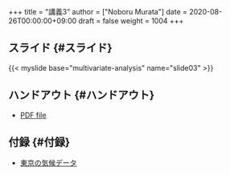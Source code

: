 +++
title = "講義3"
author = ["Noboru Murata"]
date = 2020-08-26T00:00:00+09:00
draft = false
weight = 1004
+++

## スライド {#スライド}

{{< myslide base="multivariate-analysis" name="slide03" >}}


## ハンドアウト {#ハンドアウト}

-   [PDF file](https://noboru-murata.github.io/multivariate-analysis/pdfs/slide03.pdf)


## 付録 {#付録}

-   [東京の気候データ](https://noboru-murata.github.io/multivariate-analysis/data/tokyo%5Fweather%5Freg.csv)